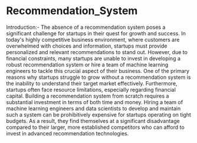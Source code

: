 # Recommendation_System

Introduction:- The absence of a recommendation system poses a significant challenge for startups in their quest for growth and success. In today's highly competitive business environment, where customers are overwhelmed with choices and information, startups must provide personalized and relevant recommendations to stand out. However, due to financial constraints, many startups are unable to invest in developing a robust recommendation system or hire a team of machine learning engineers to tackle this crucial aspect of their business. One of the primary reasons why startups struggle to grow without a recommendation system is the inability to understand their target market effectively. Furthermore, startups often face resource limitations, especially regarding financial capital. Building a recommendation system from scratch requires a substantial investment in terms of both time and money. Hiring a team of machine learning engineers and data scientists to develop and maintain such a system can be prohibitively expensive for startups operating on tight budgets. As a result, they find themselves at a significant disadvantage compared to their larger, more established competitors who can afford to invest in advanced recommendation technologies.

